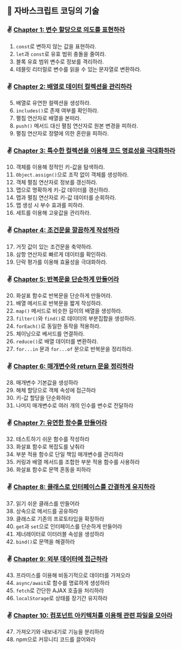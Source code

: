 ## 🚀 자바스크립트 코딩의 기술

### ✌️ [Chapter 1: 변수 할당으로 의도를 표현하라](https://github.com/saseungmin/reading_books_record_repository/tree/master/%EC%9E%90%EB%B0%94%EC%8A%A4%ED%81%AC%EB%A6%BD%ED%8A%B8%20%EC%BD%94%EB%94%A9%EC%9D%98%20%EA%B8%B0%EC%88%A0/Chapter%201)
1. `const`로 변하지 않는 값을 표현하라.
2. `let`과 `const`로 유효 범위 충돌을 줄여라.
3. 블록 유효 범위 변수로 정보를 격리하라.
4. 테믈릿 리터럴로 변수를 읽을 수 있는 문자열로 변환하라.

### ✌ [Chapter 2: 배열로 데이터 컬렉션을 관리하라](https://github.com/saseungmin/reading_books_record_repository/tree/master/%EC%9E%90%EB%B0%94%EC%8A%A4%ED%81%AC%EB%A6%BD%ED%8A%B8%20%EC%BD%94%EB%94%A9%EC%9D%98%20%EA%B8%B0%EC%88%A0/Chapter%202)
5. 배열로 유연한 컬렉션을 생성하라.
6. `includes()`로 존재 여부를 확인하라.
7. 펼침 연산자로 배열을 본떠라.
8. `push()` 메서드 대신 펼침 연산자로 원본 변경을 피하라.
9. 펼침 연산자로 정렬에 의한 혼란을 피하라.

### ✌ [Chapter 3: 특수한 컬렉션을 이용해 코드 명료성을 극대화하라](https://github.com/saseungmin/reading_books_record_repository/tree/master/%EC%9E%90%EB%B0%94%EC%8A%A4%ED%81%AC%EB%A6%BD%ED%8A%B8%20%EC%BD%94%EB%94%A9%EC%9D%98%20%EA%B8%B0%EC%88%A0/Chapter%203)
10. 객체를 이용해 정적인 키-값을 탐색하라.
11. `Object.assign()`으로 조작 없이 객체를 생성하라.
12. 객체 펼침 연산자로 정보를 갱신하라.
13. 맵으로 명확하게 키-값 데이터를 갱신하라.
14. 맵과 펼침 연산자로 키-값 데이터를 순회하라.
15. 맵 생성 시 부수 효과를 피하라.
16. 세트를 이용해 고윳값을 관리하라.

### ✌ [Chapter 4: 조건문을 깔끔하게 작성하라](https://github.com/saseungmin/reading_books_record_repository/tree/master/%EC%9E%90%EB%B0%94%EC%8A%A4%ED%81%AC%EB%A6%BD%ED%8A%B8%20%EC%BD%94%EB%94%A9%EC%9D%98%20%EA%B8%B0%EC%88%A0/Chapter%204)
17. 거짓 값이 있는 조건문을 축약하라.
18. 삼항 연산자로 빠르게 데이터를 확인하라.
19. 단락 평가를 이용해 효율성을 극대화하라.

### ✌ [Chapter 5: 반복문을 단순하게 만들어라](https://github.com/saseungmin/reading_books_record_repository/tree/master/%EC%9E%90%EB%B0%94%EC%8A%A4%ED%81%AC%EB%A6%BD%ED%8A%B8%20%EC%BD%94%EB%94%A9%EC%9D%98%20%EA%B8%B0%EC%88%A0/Chapter%205)
20. 화살표 함수로 반복문을 단순하게 만들어라.
21. 배열 메서드로 반복문을 짧게 작성하라.
22. `map()` 메서드로 비슷한 길이의 배열을 생성하라.
23. `filter()`와 `find()`로 데이터의 부분집합을 생성하라.
24. `forEach()`로 동일한 동작을 적용하라.
25. 체이닝으로 베서드를 연결하라.
26. `reduce()`로 배열 데이터를 변환하라.
27. `for...in` 문과 `for...of` 문으로 반복문을 정리하라.

### ✌ [Chapter 6: 매개변수와 return 문을 정리하라](https://github.com/saseungmin/reading_books_record_repository/tree/master/%EC%9E%90%EB%B0%94%EC%8A%A4%ED%81%AC%EB%A6%BD%ED%8A%B8%20%EC%BD%94%EB%94%A9%EC%9D%98%20%EA%B8%B0%EC%88%A0/Chapter%206)
28. 매개변수 기본값을 생성하라
29. 해체 할당으로 객체 속성에 접근하라
30. 키-값 할당을 단순화하라
31. 나머지 매개변수로 여러 개의 인수를 변수로 전달하라

### ✌ [Chapter 7: 유연한 함수를 만들어라](https://github.com/saseungmin/reading_books_record_repository/tree/master/%EC%9E%90%EB%B0%94%EC%8A%A4%ED%81%AC%EB%A6%BD%ED%8A%B8%20%EC%BD%94%EB%94%A9%EC%9D%98%20%EA%B8%B0%EC%88%A0/Chapter%207)
32. 테스트하기 쉬운 함수를 작성하라
33. 화살표 함수로 복잡도를 낮춰라
34. 부분 적용 함수로 단일 책임 매개변수를 관리하라
35. 커링과 배열 메서드를 조합한 부분 적용 함수를 사용하라
36. 화살표 함수로 문맥 혼동을 피하라

### ✌ [Chapter 8: 클래스로 인터페이스를 간결하게 유지하라](https://github.com/saseungmin/reading_books_record_repository/tree/master/%EC%9E%90%EB%B0%94%EC%8A%A4%ED%81%AC%EB%A6%BD%ED%8A%B8%20%EC%BD%94%EB%94%A9%EC%9D%98%20%EA%B8%B0%EC%88%A0/Chapter%208)
37. 읽기 쉬운 클래스를 만들어라
38. 상속으로 메서드를 공유하라
39. 클래스로 기존의 프로토타입을 확장하라
40. `get`과 `set`으로 인터페이스를 단순하게 만들어라
41. 제너레이터로 이터러블 속성을 생성하라
42. `bind()`로 문맥을 해결하라

### ✌ [Chapter 9: 외부 데이터에 접근하라](https://github.com/saseungmin/reading_books_record_repository/tree/master/%EC%9E%90%EB%B0%94%EC%8A%A4%ED%81%AC%EB%A6%BD%ED%8A%B8%20%EC%BD%94%EB%94%A9%EC%9D%98%20%EA%B8%B0%EC%88%A0/Chapter%209)
43. 프라미스를 이용해 비동기적으로 데이터를 가져오라
44. `async/await`로 함수를 명료하게 생성하라
45. `fetch`로 간단한 AJAX 호출을 처리하라
46. `localStorage`로 상태를 장기간 유지하라

### ✌ [Chapter 10: 컴포넌트 아키텍처를 이용해 관련 파일을 모아라](https://github.com/saseungmin/reading_books_record_repository/tree/master/%EC%9E%90%EB%B0%94%EC%8A%A4%ED%81%AC%EB%A6%BD%ED%8A%B8%20%EC%BD%94%EB%94%A9%EC%9D%98%20%EA%B8%B0%EC%88%A0/Chapter%2010)
47. 가져오기와 내보내기로 기능을 분리하라
48. npm으로 커뮤니티 코드를 끌어와라